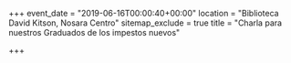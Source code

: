 +++
event_date = "2019-06-16T00:00:40+00:00"
location = "Biblioteca David Kitson, Nosara Centro"
sitemap_exclude = true
title = "Charla para nuestros Graduados de los impestos nuevos"

+++
